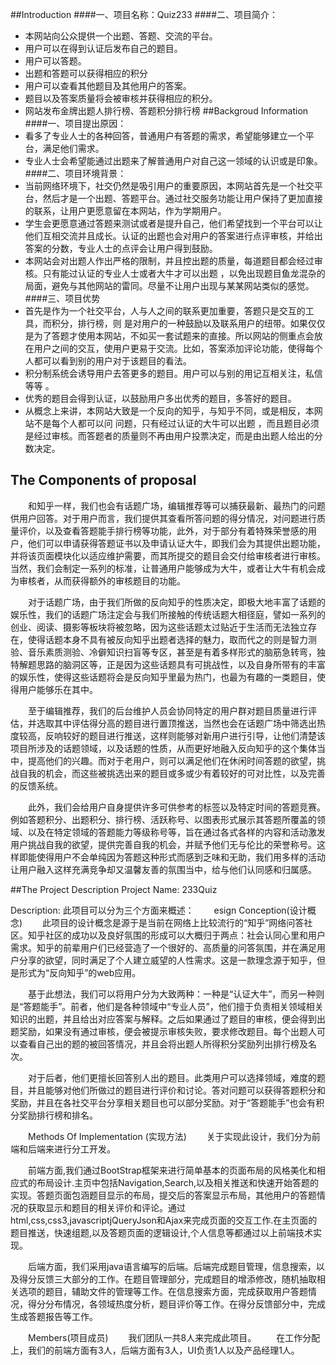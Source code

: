 ##Introduction
####一、项目名称：Quiz233
####二、项目简介：
* 本网站向公众提供一个出题、答题、交流的平台。
* 用户可以在得到认证后发布自己的题目。
* 用户可以答题。
* 出题和答题可以获得相应的积分
* 用户可以查看其他题目及其他用户的答案。
* 题目以及答案质量将会被审核并获得相应的积分。
* 网站发布金牌出题人排行榜、答题积分排行榜
##Backgroud Information
####一、项目提出原因：
* 看多了专业人士的各种回答，普通用户有答题的需求，希望能够建立一个平台，满足他们需求。
* 专业人士会希望能通过出题来了解普通用户对自己这一领域的认识或是印象。
####二、项目环境背景：
* 当前网络环境下，社交仍然是吸引用户的重要原因，本网站首先是一个社交平台，然后才是一个出题、答题平台。通过社交服务功能让用户保持了更加直接的联系，让用户更愿意留在本网站，作为学期用户。
* 学生会更愿意通过答题来测试或者是提升自己，他们希望找到一个平台可以让他们互相交流并且成长。认证的出题也会对用户的答案进行点评审核，并给出答案的分数，专业人士的点评会让用户得到鼓励。
* 本网站会对出题人作出严格的限制，并且控出题的质量，每道题目都会经过审核。只有能过认证的专业人士或者大牛才可以出题 ，以免出现题目鱼龙混杂的局面，避免与其他网站的雷同。尽量不让用户出现与某某网站类似的感觉。
####三、项目优势
* 首先是作为一个社交平台，人与人之间的联系更加重要，答题只是交互的工具，而积分，排行榜，则
是对用户的一种鼓励以及联系用户的纽带。如果仅仅是为了答题才使用本网站，不如买一套试题来的直接。所以网站的侧重点会放在用户之间的交互，使用户更易于交流。比如，答案添加评论功能，使得每个人都可以看到别的用户对于该题目的看法。
* 积分制系统会诱导用户去答更多的题目。用户可以与别的用记互相关注，私信等等 。
* 优秀的题目会得到认证，以鼓励用户多出优秀的题目，多答好的题目。
* 从概念上来讲，本网站大致是一个反向的知乎，与知乎不同，或是相反，本网站不是每个人都可以问
问题，只有经过认证的大牛可以出题 ，而且题目必须是经过审核。而答题者的质量则不再由用户投票决定，而是由出题人给出的分数决定。
## The Components of proposal

&ensp;&ensp;&ensp;&ensp;和知乎一样，我们也会有话题广场，编辑推荐等可以捕获最新、最热门的问题供用户回答。对于用户而言，我们提供其查看所答问题的得分情况，对问题进行质量评价，以及查看答题能手排行榜等功能，此外，对于部分有着特殊荣誉感的用户，他们可以申请获得答题证书以及申请认证大牛，即我们会为其提供出题功能，并将该页面模块化以适应维护需要，而其所提交的题目会交付给审核者进行审核。当然，我们会制定一系列的标准，让普通用户能够成为大牛，或者让大牛有机会成为审核者，从而获得额外的审核题目的功能。

&ensp;&ensp;&ensp;&ensp;对于话题广场，由于我们所做的反向知乎的性质决定，即极大地丰富了话题的娱乐性，我们的话题广场注定会与我们所接触的传统话题大相径庭，譬如一系列的创业、阅读、摄影等板块将被忽略，因为这些话题太过贴近于生活而无法独立存在，使得话题本身不具有被反向知乎出题者选择的魅力，取而代之的则是智力测验、音乐素质测验、冷僻知识扫盲等专区，甚至是有着多样形式的脑筋急转弯，独特解题思路的脑洞区等，正是因为这些话题具有可挑战性，以及自身所带有的丰富的娱乐性，使得这些话题将会是反向知乎里最为热门，也最为有趣的一类题目，使得用户能够乐在其中。

&ensp;&ensp;&ensp;&ensp;至于编辑推荐，我们的后台维护人员会协同特定的用户群对题目质量进行评估，并选取其中评估得分高的题目进行置顶推送，当然也会在话题广场中筛选出热度较高，反响较好的题目进行推送，这样则能够对新用户进行引导，让他们清楚该项目所涉及的话题领域，以及话题的性质，从而更好地融入反向知乎的这个集体当中，提高他们的兴趣。而对于老用户，则可以满足他们在休闲时间答题的欲望，挑战自我的机会，而这些被挑选出来的题目或多或少有着较好的可对比性，以及完善的反馈系统。

&ensp;&ensp;&ensp;&ensp;此外，我们会给用户自身提供许多可供参考的标签以及特定时间的答题竞赛。例如答题积分、出题积分、排行榜、活跃称号、以图表形式展示其答题所覆盖的领域、以及在特定领域的答题能力等级称号等，旨在通过各式各样的内容和活动激发用户挑战自我的欲望，提供完善自我的机会，并赋予他们无与伦比的荣誉称号。这样即能使得用户不会单纯因为答题这种形式而感到乏味和无助，我们用多样的活动让用户融入这样充满竞争却又温馨友善的氛围当中，给与他们认同感和归属感。


##The Project Description
Project Name:  233Quiz

Description:
此项目可以分为三个方面来概述：
&ensp;&ensp;&ensp;&ensp;esign Conception(设计概念)
&ensp;&ensp;&ensp;&ensp;此项目的设计概念是源于是当前在网络上比较流行的“知乎”网络问答社区。知乎社区的成功以及良好氛围的形成可以大概归于两点：社会认同心里和用户需求。知乎的前辈用户们已经营造了一个很好的、高质量的问答氛围，并在满足用户分享的欲望，同时满足了个人建立威望的人性需求。这是一款理念源于知乎，但是形式为“反向知乎”的web应用。

&ensp;&ensp;&ensp;&ensp;基于此想法，我们可以将用户分为大致两种：一种是“认证大牛”，而另一种则是“答题能手”。前者，他们是各种领域中“专业人员”，他们擅于负责相关领域相关知识的出题，并且给出对应答案与解释。之后如果通过了题目的审核，便会得到出题奖励，如果没有通过审核，便会被提示审核失败，要求修改题目。每个出题人可以查看自己出的题的被回答情况，并且会将出题人所得积分奖励列出排行榜及名次。

&ensp;&ensp;&ensp;&ensp;对于后者，他们更擅长回答别人出的题目。此类用户可以选择领域，难度的题目，并且能够对他们所做过的题目进行评价和讨论。答对问题可以获得答题积分和奖励，并且在各社交平台分享相关题目也可以部分奖励。对于“答题能手”也会有积分奖励排行榜和排名。

&ensp;&ensp;&ensp;&ensp;Methods Of Implementation (实现方法)
&ensp;&ensp;&ensp;&ensp;关于实现此设计，我们分为前端和后端来进行分工开发。

&ensp;&ensp;&ensp;&ensp;前端方面,我们通过BootStrap框架来进行简单基本的页面布局的风格美化和相应式的布局设计.主页中包括Navigation,Search,以及相关推送和快速开始答题的实现。答题页面包涵题目显示的布局，提交后的答案显示布局，其他用户的答题情况的获取显示和题目的相关评价和评论。通过html,css,css3,javascriptjQueryJson和Ajax来完成页面的交互工作.在主页面的题目推送，快速组题,以及答题页面的逻辑设计,个人信息等都通过以上前端技术实现。

&ensp;&ensp;&ensp;&ensp;后端方面，我们采用java语言编写的后端。后端完成题目管理，信息搜索，以及得分反馈三大部分的工作。在题目管理部分，完成题目的增添修改，随机抽取相关选项的题目，辅助文件的管理等工作。在信息搜索方面，完成获取用户答题情况，得分分布情况，各领域热度分析，题目评价等工作。在得分反馈部分中，完成生成答题报告等工作。

&ensp;&ensp;&ensp;&ensp;Members(项目成员)
&ensp;&ensp;&ensp;&ensp;我们团队一共8人来完成此项目。
&ensp;&ensp;&ensp;&ensp;在工作分配上，我们的前端方面有3人，后端方面有3人，UI负责1人以及产品经理1人。


